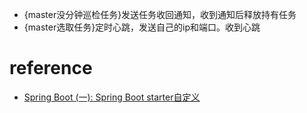 * {master没分钟巡检任务}发送任务收回通知，收到通知后释放持有任务
* {master选取任务}定时心跳，发送自己的ip和端口。收到心跳



# reference
* [Spring Boot (一): Spring Boot starter自定义](https://www.jianshu.com/p/4735fe7ae921)